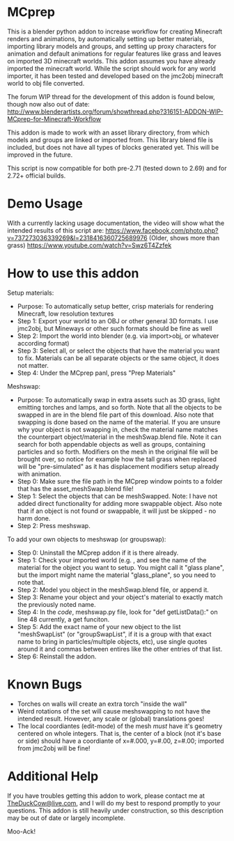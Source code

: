 MCprep
======

This is a blender python addon to increase workflow for creating Minecraft renders and animations, by automatically setting up better materials, importing library models and groups, and setting up proxy characters for animation and default animations for regular features like grass and leaves on imported 3D minecraft worlds. This addon assumes you have already imported the minecraft world. While the script should work for any world importer, it has been tested and developed based on the jmc2obj minecraft world to obj file converted.

The forum WIP thread for the development of this addon is found below, though now also out of date:
http://www.blenderartists.org/forum/showthread.php?316151-ADDON-WIP-MCprep-for-Minecraft-Workflow

This addon is made to work with an asset library directory, from which models and groups are linked or imported from. This library blend file is included, but does not have all types of blocks generated yet. This will be improved in the future.

This script is now compatible for both pre-2.71 (tested down to 2.69) and for 2.72+ official builds.

Demo Usage
======

With a currently lacking usage documentation, the video will show what the intended results of this script are:
https://www.facebook.com/photo.php?v=737273036339269&l=2318416360725689976
(Older, shows more than grass)
https://www.youtube.com/watch?v=Swz6T4Zzfek

How to use this addon
======

Setup materials:
- Purpose: To automatically setup better, crisp materials for rendering Minecraft, low resolution textures
- Step 1: Export your world to an OBJ or other general 3D formats. I use jmc2obj, but Mineways or other such formats should be fine as well
- Step 2: Import the world into blender (e.g. via import>obj, or whatever according format)
- Step 3: Select all, or select the objects that have the material you want to fix. Materials can be all separate objects or the same object, it does not matter.
- Step 4: Under the MCprep panl, press "Prep Materials"

Meshswap:
- Purpose: To automatically swap in extra assets such as 3D grass, light emitting torches and lamps, and so forth. Note that all the objects to be swapped in are in the blend file part of this download. Also note that swapping is done based on the name of the material. If you are unsure why your object is not swapping in, check the material name matches the counterpart object/material in the meshSwap.blend file. Note it can search for both appendable objects as well as groups, containing particles and so forth. Modifiers on the mesh in the original file will be brought over, so notice for example how the tall grass when replaced will be "pre-simulated" as it has displacement modifiers setup already with animation.
- Step 0: Make sure the file path in the MCprep window points to a folder that has the asset_meshSwap.blend file!
- Step 1: Select the objects that can be meshSwapped. Note: I have not added direct functionality for adding more swappable object. Also note that if an object is not found or swappable, it will just be skipped - no harm done.
- Step 2: Press meshswap.

To add your own objects to meshswap (or groupswap):
- Step 0: Uninstall the MCprep addon if it is there already.
- Step 1: Check your imported world (e.g. , and see the name of the material for the object you want to setup. You might call it "glass plane", but the import might name the material "glass_plane", so you need to note that.
- Step 2: Model you object in the meshSwap.blend file, or append it.
- Step 3: Rename your object and your object's material to exactly match the previously noted name.
- Step 4: In the *code*, meshswap.py file, look for "def getListData():" on line 48 currently, a get funciton.
- Step 5: Add the exact name of your new object to the list "meshSwapList" (or "groupSwapList", if it is a group with that exact name to bring in particles/multiple objects, etc), use single quotes around it and commas between entires like the other entries of that list.
- Step 6: Reinstall the addon.


Known Bugs
======
- Torches on walls will create an extra torch "inside the wall"
- Weird rotations of the set will cause meshswapping to not have the intended result. However, any scale or (global) translations goes!
- The local coordiantes (edit-mode) of the mesh *must* have it's geometry centered on whole integers. That is, the center of a block (not it's base or side) should have a coordiante of x=#.000, y=#.00, z=#.00; imported from jmc2obj will be fine!



Additional Help
======

If you have troubles getting this addon to work, please contact me at TheDuckCow@live.com, and I will do my best to respond promptly to your questions. This addon is still heavily under construction, so this description may be out of date or largely incomplete.

Moo-Ack!
